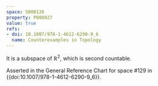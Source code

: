 ```yaml
---
space: S000126
property: P000027
value: true
refs:
- doi: 10.1007/978-1-4612-6290-9_6
  name: Counterexamples in Topology
---
```


It is a subspace of $\mathbb{R}^2$, which is second countable.

Asserted in the General Reference Chart for space #129 in
{{doi:10.1007/978-1-4612-6290-9_6}}.
